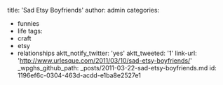 title: 'Sad Etsy Boyfriends'
author: admin
categories:
  - funnies
  - life
tags:
  - craft
  - etsy
  - relationships
aktt_notify_twitter: 'yes'
aktt_tweeted: '1'
link-url: 'http://www.urlesque.com/2011/03/10/sad-etsy-boyfriends/'
_wpghs_github_path: _posts/2011-03-22-sad-etsy-boyfriends.md
id: 1196ef6c-0304-463d-acdd-e1ba8e2527e1
